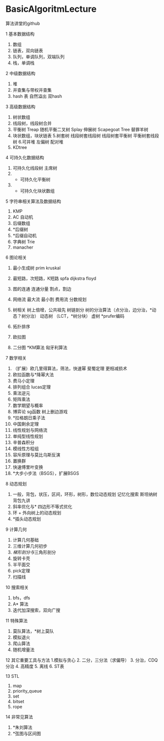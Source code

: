 # BasicAlgoritmLecture
算法讲堂的github

1 基本数据结构
  1. 数组
  2. 链表，双向链表
  3. 队列，单调队列，双端队列
  4. 栈，单调栈
  
2 中级数据结构
  1. 堆
  2. 并查集与带权并查集
  3. hash 表 自然溢出  双hash

3 高级数据结构
  1. 树状数组
  2. 线段树，线段树合并
  3. 平衡树
    Treap 随机平衡二叉树
    Splay 伸展树
    Scapegoat Tree 替罪羊树
  4. 块状数组，块状链表
  5.树套树
    线段树套线段树
    线段树套平衡树
    平衡树套线段树
  6.可并堆
    左偏树
    配对堆
  7. KDtree
  
4 可持久化数据结构
  1. 可持久化线段树
    主席树
  2. * 可持久化平衡树
  3. * 可持久化块状数组

5 字符串相关算法及数据结构
  1. KMP
  2. AC 自动机
  3. 后缀数组
  4. *后缀树
  5. *后缀自动机
  6. 字典树 Trie
  7. manacher

6 图论相关
  1. 最小生成树
    prim
    kruskal
  2. 最短路，次短路，K短路
    spfa
    dijkstra
    floyd
  3. 图的连通
    连通分量
    割点，割边
  4. 网络流
    最大流
    最小割
    费用流
    分数规划

  5. 树相关
    树上倍增，公共祖先
    树链剖分
    树的分治算法（点分治，边分治，*动态？树分治）
    动态树 （LCT，*树分块）
    虚树
    *prufer编码
  6. 拓扑排序
  7. 欧拉图
  8. 二分图
    *KM算法
    匈牙利算法

7 数学相关
  1. （扩展）欧几里得算法，筛法，快速幂
    斐蜀定理
    更相减损术
  2. 欧拉函数与*降幂大法
  3. 费马小定理
  4. 排列组合
    lucas定理
  5. 乘法逆元
  6. 矩阵乘法
  7. 数学期望与概率
  8. 博弈论
    sg函数
    树上删边游戏
  9. *拉格朗日乘子法
  10. 中国剩余定理
  11. 线性规划与网络流
  12. 单纯型线性规划
  13. 辛普森积分
  14. 模线性方程组
  15. 容斥原理与莫比乌斯反演
  16. 置换群
  17. 快速傅里叶变换
  18. *大步小步法（BSGS），扩展BSGS

8 动态规划
  1. 一般，背包，状压，区间，环形，树形，数位动态规划
  记忆化搜索
  斯坦纳树
  背包九讲
  2. 斜率优化与* 四边形不等式优化
  3. 环 + 外向树上的动态规划
  4. *插头动态规划

9 计算几何
  1. 计算几何基础
  2. 三维计算几何初步
  3. *梯形剖分与*三角形剖分
  4. 旋转卡壳
  5. 半平面交
  6. pick定理
  7. 扫描线

10 搜索相关
  1. bfs，dfs
  2. A* 算法
  3. 迭代加深搜索，双向广搜

11 特殊算法
  1. 莫队算法，*树上莫队
  2. 模拟退火
  3. 爬山算法
  4. 随机增量法

12 其它重要工具与方法
  1.模拟与贪心
  2. 二分，三分法（求偏导）
  3. 分治，CDQ分治
  4. 高精度
  5. 离线
  6. ST表

13 STL
  1. map
  2. priority_queue
  3. set
  4. bitset
  5. rope

14 非常见算法
  1. *朱刘算法
  2. *弦图与区间图
